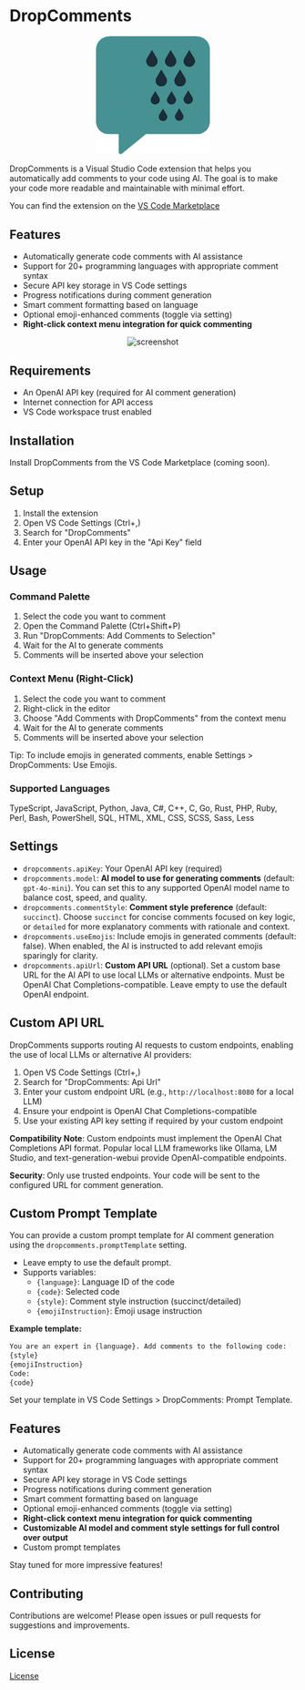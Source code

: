 # DropComments

<p align="center">
  <img src="https://github.com/kasuken/DropComments/blob/main/img/DropCommentsLogo.png?raw=true" alt="DropComments Logo" width="200" />
</p>

DropComments is a Visual Studio Code extension that helps you automatically add comments to your code using AI. 
The goal is to make your code more readable and maintainable with minimal effort.

You can find the extension on the [VS Code Marketplace](https://marketplace.visualstudio.com/items?itemName=emanuelebartolesi.dropcomments)

## Features
- Automatically generate code comments with AI assistance
- Support for 20+ programming languages with appropriate comment syntax
- Secure API key storage in VS Code settings
- Progress notifications during comment generation
- Smart comment formatting based on language
- Optional emoji-enhanced comments (toggle via setting)
- **Right-click context menu integration for quick commenting**

<p align="center">
  <img width="704" height="305" alt="screenshot" src="https://github.com/user-attachments/assets/132b16e6-5b61-438c-87f9-dc5665c8f71d" />
</p>

## Requirements
- An OpenAI API key (required for AI comment generation)
- Internet connection for API access
- VS Code workspace trust enabled

## Installation
Install DropComments from the VS Code Marketplace (coming soon).

## Setup
1. Install the extension
2. Open VS Code Settings (Ctrl+,)
3. Search for "DropComments"
4. Enter your OpenAI API key in the "Api Key" field


## Usage
### Command Palette
1. Select the code you want to comment
2. Open the Command Palette (Ctrl+Shift+P)
3. Run "DropComments: Add Comments to Selection"
4. Wait for the AI to generate comments
5. Comments will be inserted above your selection

### Context Menu (Right-Click)
1. Select the code you want to comment
2. Right-click in the editor
3. Choose "Add Comments with DropComments" from the context menu
4. Wait for the AI to generate comments
5. Comments will be inserted above your selection

Tip: To include emojis in generated comments, enable Settings > DropComments: Use Emojis.

### Supported Languages
TypeScript, JavaScript, Python, Java, C#, C++, C, Go, Rust, PHP, Ruby, Perl, Bash, PowerShell, SQL, HTML, XML, CSS, SCSS, Sass, Less

## Settings
- `dropcomments.apiKey`: Your OpenAI API key (required)
- `dropcomments.model`: **AI model to use for generating comments** (default: `gpt-4o-mini`). You can set this to any supported OpenAI model name to balance cost, speed, and quality.
- `dropcomments.commentStyle`: **Comment style preference** (default: `succinct`). Choose `succinct` for concise comments focused on key logic, or `detailed` for more explanatory comments with rationale and context.
- `dropcomments.useEmojis`: Include emojis in generated comments (default: false). When enabled, the AI is instructed to add relevant emojis sparingly for clarity.
- `dropcomments.apiUrl`: **Custom API URL** (optional). Set a custom base URL for the AI API to use local LLMs or alternative endpoints. Must be OpenAI Chat Completions-compatible. Leave empty to use the default OpenAI endpoint.

## Custom API URL
DropComments supports routing AI requests to custom endpoints, enabling the use of local LLMs or alternative AI providers:

1. Open VS Code Settings (Ctrl+,)
2. Search for "DropComments: Api Url"
3. Enter your custom endpoint URL (e.g., `http://localhost:8080` for a local LLM)
4. Ensure your endpoint is OpenAI Chat Completions-compatible
5. Use your existing API key setting if required by your custom endpoint

**Compatibility Note**: Custom endpoints must implement the OpenAI Chat Completions API format. Popular local LLM frameworks like Ollama, LM Studio, and text-generation-webui provide OpenAI-compatible endpoints.

**Security**: Only use trusted endpoints. Your code will be sent to the configured URL for comment generation.

## Custom Prompt Template
You can provide a custom prompt template for AI comment generation using the `dropcomments.promptTemplate` setting.

- Leave empty to use the default prompt.
- Supports variables:
  - `{language}`: Language ID of the code
  - `{code}`: Selected code
  - `{style}`: Comment style instruction (succinct/detailed)
  - `{emojiInstruction}`: Emoji usage instruction

**Example template:**
```
You are an expert in {language}. Add comments to the following code:
{style}
{emojiInstruction}
Code:
{code}
```

Set your template in VS Code Settings > DropComments: Prompt Template.

## Features
- Automatically generate code comments with AI assistance
- Support for 20+ programming languages with appropriate comment syntax
- Secure API key storage in VS Code settings
- Progress notifications during comment generation
- Smart comment formatting based on language
- Optional emoji-enhanced comments (toggle via setting)
- **Right-click context menu integration for quick commenting**
- **Customizable AI model and comment style settings for full control over output**
- Custom prompt templates

Stay tuned for more impressive features!

## Contributing
Contributions are welcome! Please open issues or pull requests for suggestions and improvements.

## License
[License](LICENSE)
